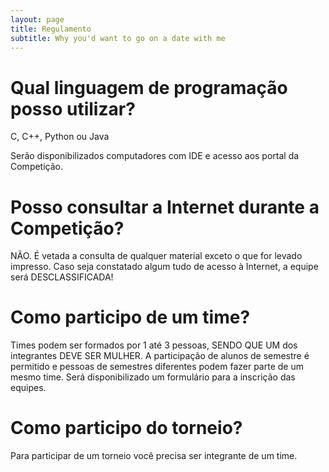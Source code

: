 ```yaml
---
layout: page
title: Regulamento
subtitle: Why you'd want to go on a date with me
---
```


# Qual linguagem de programação posso utilizar?

C, C++, Python ou Java

Serão disponibilizados computadores com IDE e acesso aos portal da Competição.

# Posso consultar a Internet durante a Competição?

NÃO. É vetada a consulta de qualquer material exceto o que for levado impresso. Caso seja constatado algum tudo de acesso à Internet, a equipe será DESCLASSIFICADA!

# Como participo de um time?

Times podem ser formados por 1 até 3 pessoas, SENDO QUE UM dos integrantes DEVE SER MULHER. A participação de alunos de semestre é permitido e pessoas de semestres diferentes podem fazer parte de um mesmo time. Será disponibilizado um formulário para a inscrição das equipes.

# Como participo do torneio?

Para participar de um torneio você precisa ser integrante de um time.
